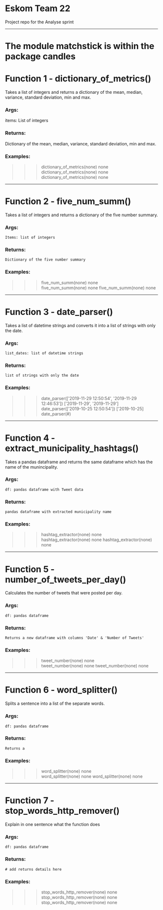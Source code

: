 # Eskom Team 22

Project repo for the Analyse sprint

<hr/>

# The module **matchstick** is within the package **candles**

# Function 1 - dictionary_of_metrics()

Takes a list of integers and returns a dictionary of the mean, median, variance, standard deviation, min and max.
    
### Args:

items: List of integers


### Returns:

Dictionary of the mean, median, variance, standard deviation, min and max.


### Examples:
>>> dictionary_of_metrics(none)
none      
>>> dictionary_of_metrics(none)
none
>>> dictionary_of_metrics(none)
none

---


# Function 2 - five_num_summ()

Takes a list of integers and returns a dictionary of the five number summary.
    

### Args:
    Items: list of integers
    

### Returns:
    Dictionary of the five number summary
    

### Examples:

>>> five_num_summ(none)
none      
>>> five_num_summ(none)
none
>>> five_num_summ(none)
none

---

# Function 3 - date_parser()

Takes a list of datetime strings and converts it into a list of strings with only the date.

### Args:
    list_dates: list of datetime strings
    
### Returns:
    list of strings with only the date
    
### Examples:
>>> date_parser(['2019-11-29 12:50:54', '2019-11-29 12:46:53'])
['2019-11-29', '2019-11-29']
>>> date_parser(['2019-10-25 12:50:54'])
['2019-10-25]
>>> date_parser(#)


---


# Function 4 - extract_municipality_hashtags()

Takes a pandas dataframe and returns the same dataframe which has the name of the munincipality.

    
### Args:
    df: pandas dataframe with Tweet data

    
### Returns:
    pandas dataframe with extracted municipality name

    
### Examples:
>>> hashtag_extractor(none)
none       
>>> hashtag_extractor(none)
none
>>> hashtag_extractor(none)
none


---


# Function 5 - number_of_tweets_per_day()

Calculates the number of tweets that were posted per day.
    
### Args:
    df: pandas dataframe 

    
### Returns:
    Returns a new dataframe with columns 'Date' & 'Number of Tweets'

    
### Examples:
>>> tweet_number(none)
none     
>>> tweet_number(none)
none
>>> tweet_number(none)
none


---

# Function 6 - word_splitter()

Splits a sentence into a list of the separate words.
    
### Args:
    df: pandas dataframe 
    
### Returns:
    Returns a 
    
### Examples:
>>> word_splitter(none)
none        
>>> word_splitter(none)
none
>>> word_splitter(none)
none


---


# Function 7 - stop_words_http_remover()

Explain in one sentence what the function does
    
### Args:
    df: pandas dataframe
    
### Returns:
    # add returns details here
    
### Examples:
>>> stop_words_http_remover(none)
none
>>> stop_words_http_remover(none)
none
>>> stop_words_http_remover(none)
none


